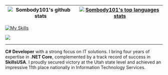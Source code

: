 <table>
    <thead>
        <tr>
            <!-- User Rating -->
            <th>
                <a href="https://github.com/anuraghazra/github-readme-stats">
                    <img align="left" src="https://github-readme-stats.vercel.app/api?username=Sombody101&theme=algolia&show_icons=true" alt="Sombody101's github stats">
                </a>
            </th>
            <!-- Language Usage -->
            <th>
                <a href="https://github.com/anuraghazra/github-readme-stats">
                    <img align="center" src="https://github-readme-stats.vercel.app/api/top-langs/?username=Sombody101&theme=algolia&hide=java,haskell,hack,glsl&layout=compact&langs_count=20" alt="Sombody101's top languages stats">
                </a>
            </th>
        </tr>
    </thead>
    <tbody></tbody>
</table>

[![My Skills](https://skillicons.dev/icons?i=cs,bash,dotnet,vscode,visualstudio,unity,js,html,CSS,LinkedIn,lua,go,md&theme=dark&perline=7)](https://skillicons.dev)

![](https://komarev.com/ghpvc/?username=Sombody101&label=Views)

<hr>

**C# Developer** with a strong focus on IT solutions. I bring four years of expertise in **.NET Core**, complemented by a track record of success in **SkillsUSA**. I proudly secured victory at the Utah state level and achieved an impressive 11th place nationally in Information Technology Services.

